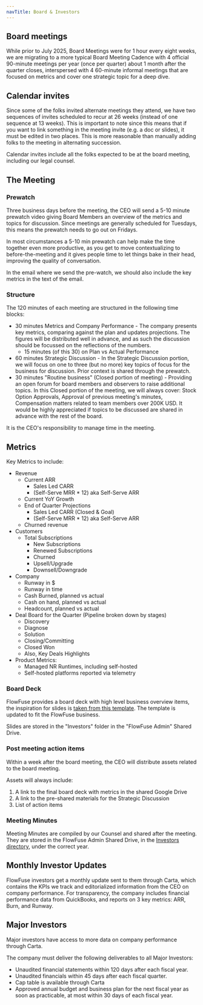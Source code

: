 ```yaml
---
navTitle: Board & Investors
---
```


## Board meetings

While prior to July 2025, Board Meetings were for 1 hour every eight weeks, we are migrating to a more typical Board Meeting Cadence with 4 official 90-minute meetings per year (once per quarter) about 1 month after the quarter closes, interspersed with 4 60-minute informal meetings that are focused on metrics and cover one strategic topic for a deep dive. 

## Calendar invites

Since some of the folks invited alternate meetings they attend, we have two sequences of invites scheduled to recur at 26 weeks (instead of one sequence at 13 weeks). This is important to note since this means that if you want to link something in the meeting invite (e.g. a doc or slides), it must be edited in two places. This is more reasonable than manually adding folks to the meeting in alternating succession.

Calendar invites include all the folks expected to be at the board meeting, including our legal counsel. 

## The Meeting

### Prewatch

Three business days before the meeting, the CEO will send a 5-10 minute prewatch video giving Board Members an overview of the metrics and topics for discussion. Since meetings are generally scheduled for Tuesdays, this means the prewatch needs to go out on Fridays. 

In most circumstances a 5-10 min prewatch can help make the time together even more productive, as you get to move contextualizing to before-the-meeting and it gives people time to let things bake in their head, improving the quality of conversation.

In the email where we send the pre-watch, we should also include the key metrics in the text of the email. 

### Structure

The 120 minutes of each meeting are structured in the following time blocks:

* 30 minutes Metrics and Company Performance - The company presents key metrics, comparing against the plan and updates projections. The figures will be distributed well in advance, and as such the discussion should be focussed on the reflections of the numbers.
   * 15 minutes (of this 30) on Plan vs Actual Performance
* 60 minutes Strategic Discussion - In the Strategic Discussion portion, we will focus on one to three (but no more) key topics of focus for the business for discussion. Prior context is shared through the prewatch.
* 30 minutes "Routine business" (Closed portion of meeting) - Providing an open forum for board members and observers to raise additional topics. In this Closed portion of the meeting, we will always cover: Stock Option Approvals, Approval of previous meeting's minutes, Compensation matters related to team members over 200K USD. It would be highly appreciated if topics to be discussed are shared in advance with the rest of the board.

It is the CEO's responsibility to manage time in the meeting.

## Metrics

Key Metrics to include:
* Revenue
   * Current ARR 
      * Sales Led CARR
      * (Self-Serve MRR * 12) aka Self-Serve ARR
   * Current YoY Growth
   * End of Quarter Projections
      * Sales Led CARR (Closed & Goal)
      * (Self-Serve MRR * 12) aka Self-Serve ARR
   * Churned revenue
* Customers
   * Total Subscriptions
     * New Subscriptions
     * Renewed Subscriptions
     * Churned
     * Upsell/Upgrade
     * Downsell/Downgrade
* Company
   * Runway in $
   * Runway in time
   * Cash Burned, planned vs actual
   * Cash on hand, planned vs actual
   * Headcount, planned vs actual
* Deal Board for the Quarter (Pipeline broken down by stages)
   * Discovery
   * Diagnose 
   * Solution
   * Closing/Committing
   * Closed Won
   * Also, Key Deals Highlights
* Product Metrics:
   * Managed NR Runtimes, including self-hosted
   * Self-hosted platforms reported via telemetry
   

### Board Deck

FlowFuse provides a board deck with high level business overview items, the inspiration for slides is [taken from this template](https://www.slideshare.net/slideshow/senovo-board-meeting-template/128164697). The template is updated to fit the FlowFuse business. 

Slides are stored in the "Investors" folder in the "FlowFuse Admin" Shared Drive. 

### Post meeting action items

Within a week after the board meeting, the CEO will distribute assets related to the board meeting.

Assets will always include:
1. A link to the final board deck with metrics in the shared Google Drive
2. A link to the pre-shared materials for the Strategic Discussion
3. List of action items

### Meeting Minutes

Meeting Minutes are compiled by our Counsel and shared after the meeting. They are stored in the FlowFuse Admin Shared Drive, in the [Investors directory](https://drive.google.com/drive/folders/1EO1QO2K0wsHKRhA6FUjwkLvILrPCsAHA), under the correct year. 

## Monthly Investor Updates

FlowFuse investors get a monthly update sent to them through Carta, which contains
the KPIs we track and editorialized information from the CEO on company performance.
For transparency, the company includes financial performance data from QuickBooks, and
reports on 3 key metrics: ARR, Burn, and Runway.

## Major Investors

Major investors have access to more data on company performance through Carta.

The company must deliver the following deliverables to all Major Investors:
* Unaudited financial statements within 120 days after each fiscal year.
* Unaudited financials within 45 days after each fiscal quarter.
* Cap table is available through Carta
* Approved annual budget and business plan for the next fiscal year as soon as practicable, at most within 30 days of each fiscal year.



